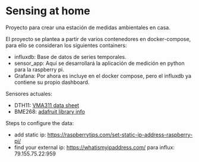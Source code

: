 # Sensing at home
Proyecto para crear una estación de medidas ambientales en casa.

El proyecto se plantea a partir de varios contenedores en docker-compose, para ello se consideran los siguientes containers:
- influxdb: Base de datos de series temporales.
- sensor_app: Aquí se desarrollará la aplicación de medición en python para la raspberry pi.
- Grafana: Por ahora es incluye en el docker compose, pero el influxdb ya contiene su propio dashboard.


Sensores actuales:
- DTH11: [VMA311 data sheet](https://cdn.velleman.eu/downloads/29/vma311_a4v01.pdf)
- BME268: [adafruit library info](https://docs.circuitpython.org/projects/bme280/en/latest/)


Steps to configure the data:
- add static ip: https://raspberrytips.com/set-static-ip-address-raspberry-pi/
- find your external ip: https://whatismyipaddress.com/
            para influx: 79.155.75.22:959